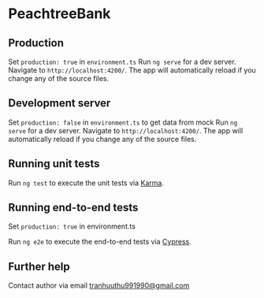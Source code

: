 # PeachtreeBank

## Production
Set `production: true` in `environment.ts`
Run `ng serve` for a dev server. Navigate to `http://localhost:4200/`. The app will automatically reload if you change any of the source files.

## Development server

Set `production: false` in `environment.ts` to get data from mock
Run `ng serve` for a dev server. Navigate to `http://localhost:4200/`. The app will automatically reload if you change any of the source files.

## Running unit tests

Run `ng test` to execute the unit tests via [Karma](https://karma-runner.github.io).

## Running end-to-end tests
Set `production: true` in environment.ts

Run `ng e2e` to execute the end-to-end tests via [Cypress](http://cypress.io/).

## Further help
Contact author via email tranhuuthu991990@gmail.com